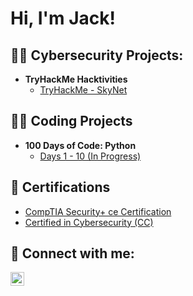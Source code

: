 <h1>Hi, I'm Jack! </h1>

<h2>👨‍💻 Cybersecurity Projects:</h2>

- <b>TryHackMe Hacktivities</b>
  - [TryHackMe - SkyNet](https://github.com/jackbarbaria/THMskynet)

<h2>👨‍💻 Coding Projects</h2>

- <b>100 Days of Code: Python</b>
  - [Days 1 - 10 (In Progress)](https://github.com/jackbarbaria/Days_1-10)

<h2>📜 Certifications</h2>

- [CompTIA Security+ ce Certification](https://www.credly.com/badges/1afe34fb-e64d-464b-a2c6-cbf701344cde)
- [Certified in Cybersecurity (CC)](https://www.credly.com/badges/b647bb9b-8751-42d0-8641-ad1cd7a2ffcf)

<h2> 🤳 Connect with me:</h2>

[<img align="left" alt="JackBarbaria | LinkedIn" width="22px" src="https://cdn.jsdelivr.net/npm/simple-icons@v3/icons/linkedin.svg" />][linkedin]

[linkedin]: https://www.linkedin.com/in/jack-barbaria-1330207/

<!--

Here are some ideas to get you started:

- 🔭 I’m currently working on ...
- 🌱 I’m currently learning ...
- 👯 I’m looking to collaborate on ...
- 🤔 I’m looking for help with ...
- 💬 Ask me about ...
- 📫 How to reach me: ...
- 😄 Pronouns: ...
- ⚡ Fun fact: ...
-->
